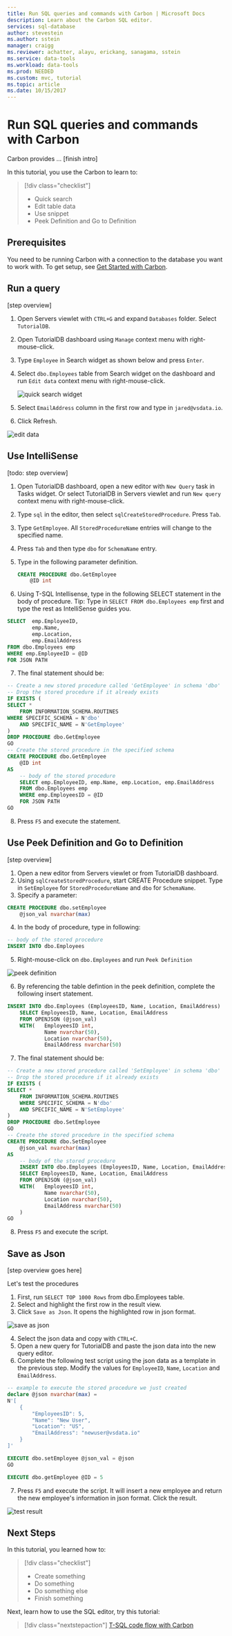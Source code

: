 ```yaml
---
title: Run SQL queries and commands with Carbon | Microsoft Docs
description: Learn about the Carbon SQL editor.
services: sql-database
author: stevestein
ms.author: sstein
manager: craigg
ms.reviewer: achatter, alayu, erickang, sanagama, sstein
ms.service: data-tools
ms.workload: data-tools
ms.prod: NEEDED
ms.custom: mvc, tutorial
ms.topic: article
ms.date: 10/15/2017
---
```


# Run SQL queries and commands with Carbon

Carbon provides ... [finish intro] 

In this tutorial, you use the Carbon to learn to:
> [!div class="checklist"]
> * Quick search
> * Edit table data 
> * Use snippet
> * Peek Definition and Go to Definition

## Prerequisites
You need to be running Carbon with a connection to the database you want to work with. To get setup, see [Get Started with Carbon](./get-started-sql-server.md).

## Run a query
[step overview]

1. Open Servers viewlet with ```CTRL+G``` and expand ```Databases``` folder. Select ```TutorialDB```. 
2. Open TutorialDB dashboard using ```Manage``` context menu with right-mouse-click.
3. Type ```Employee``` in Search widget as shown below and press ```Enter```.
4. Select ```dbo.Employees``` table from Search widget on the dashboard and run ```Edit data``` context menu with right-mouse-click.

   ![quick search widget](./media/tutorial-sql-server/quick-search-widget.png)

5. Select ```EmailAddress``` column in the first row and type in ```jared@vsdata.io```.
6. Click Refresh.

![edit data](./media/tutorial-sql-server/edit-data.png)

## Use IntelliSense
[todo: step overview]

1. Open TutorialDB dashboard, open a new editor with ```New Query``` task in Tasks widget. Or select TutorialDB in Servers viewlet and run ```New query``` context menu with right-mouse-click.
2. Type ```sql``` in the editor, then select ```sqlCreateStoredProcedure```. Press ```Tab```.
3. Type ```GetEmployee```. All ```StoredProcedureName``` entries will change to the specified name. 
4. Press ```Tab``` and then type ```dbo``` for ```SchemaName``` entry.
5. Type in the following parameter definition.

   ```sql
   CREATE PROCEDURE dbo.GetEmployee
       @ID int
   ```
6. Using T-SQL Intellisense, type in the following SELECT statement in the body of procedure. Tip: Type in ```SELECT FROM dbo.Employees emp``` first and type the rest as IntelliSense guides you. 

```sql
SELECT  emp.EmployeeID, 
        emp.Name, 
        emp.Location, 
        emp.EmailAddress
FROM dbo.Employees emp
WHERE emp.EmployeeID = @ID
FOR JSON PATH
```

7. The final statement should be:

```sql
-- Create a new stored procedure called 'GetEmployee' in schema 'dbo'
-- Drop the stored procedure if it already exists
IF EXISTS (
SELECT *
    FROM INFORMATION_SCHEMA.ROUTINES
WHERE SPECIFIC_SCHEMA = N'dbo'
    AND SPECIFIC_NAME = N'GetEmployee'
)
DROP PROCEDURE dbo.GetEmployee
GO
-- Create the stored procedure in the specified schema
CREATE PROCEDURE dbo.GetEmployee
    @ID int
AS
    -- body of the stored procedure
    SELECT emp.EmployeeID, emp.Name, emp.Location, emp.EmailAddress
    FROM dbo.Employees emp
    WHERE emp.EmployeesID = @ID
    FOR JSON PATH
GO
```

8. Press ```F5``` and execute the statement.

## Use Peek Definition and Go to Definition 
[step overview]

1. Open a new editor from Servers viewlet or from TutorialDB dashboard.  
2. Using ```sqlCreateStoredProcedure```, start CREATE Procedure snippet. Type in ```SetEmployee``` for ```StoredProcedureName``` and ```dbo``` for ```SchemaName```.
3. Specify a parameter:

```sql
CREATE PROCEDURE dbo.setEmployee
    @json_val nvarchar(max)
```
4. In the body of procedure, type in following:
```sql
-- body of the stored procedure
INSERT INTO dbo.Employees
```
5. Right-mouse-click on ```dbo.Employees``` and run ```Peek Definition```

![peek definition](./media/tutorial-sql-server/peek-definition.png)

6. By referencing the table defintion in the peek definition, complete the following insert statement.

```sql
INSERT INTO dbo.Employees (EmployeesID, Name, Location, EmailAddress)
    SELECT EmployeesID, Name, Location, EmailAddress
    FROM OPENJSON (@json_val)
    WITH(   EmployeesID int, 
            Name nvarchar(50), 
            Location nvarchar(50), 
            EmailAddress nvarchar(50)
```
7. The final statement should be:

```sql
-- Create a new stored procedure called 'SetEmployee' in schema 'dbo'
-- Drop the stored procedure if it already exists
IF EXISTS (
SELECT *
    FROM INFORMATION_SCHEMA.ROUTINES
    WHERE SPECIFIC_SCHEMA = N'dbo'
    AND SPECIFIC_NAME = N'SetEmployee'
)
DROP PROCEDURE dbo.SetEmployee
GO
-- Create the stored procedure in the specified schema
CREATE PROCEDURE dbo.SetEmployee
    @json_val nvarchar(max) 
AS
    -- body of the stored procedure
    INSERT INTO dbo.Employees (EmployeesID, Name, Location, EmailAddress)
    SELECT EmployeesID, Name, Location, EmailAddress
    FROM OPENJSON (@json_val)
    WITH(   EmployeesID int, 
            Name nvarchar(50), 
            Location nvarchar(50), 
            EmailAddress nvarchar(50)
    )
GO
```

8. Press ```F5``` and execute the script.

## Save as Json
[step overview goes here]

Let's test the procedures

1. First, run ```SELECT TOP 1000 Rows``` from dbo.Employees table.
2. Select and highlight the first row in the result view.
3. Click ```Save as Json```. It opens the highlighted row in json format.

![save as json](./media/tutorial-sql-server/save-as-json.png)

4. Select the json data and copy with ```CTRL+C```.
5. Open a new query for TutorialDB and paste the json data into the new query editor. 
6. Complete the following test script using the json data as a template in the previous step. Modify the values for ```EmployeeID```, ```Name```, ```Location``` and ```EmailAddress```.

```sql
-- example to execute the stored procedure we just created
declare @json nvarchar(max) =
N'[
    {
        "EmployeesID": 5,
        "Name": "New User",
        "Location": "US",
        "EmailAddress": "newuser@vsdata.io"
    }
]'

EXECUTE dbo.setEmployee @json_val = @json
GO

EXECUTE dbo.getEmployee @ID = 5
```

7. Press ```F5``` and execute the script. It will insert a new employee and return the new employee's information in json format. Click the result.

![test result](./media/tutorial-sql-server/test-result.png)

## Next Steps
In this tutorial, you learned how to:
> [!div class="checklist"]
> * Create something
> * Do something
> * Do something else
> * Finish something 

Next, learn how to use the SQL editor, try this tutorial: 
> [!div class="nextstepaction"]
> [T-SQL code flow with Carbon](tutorial-modern-code-flow-sql-server.md)